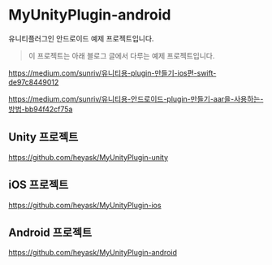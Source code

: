 # MyUnityPlugin-android

유니티플러그인 안드로이드 예제 프로젝트입니다.


> 이 프로젝트는 아래 블로그 글에서 다루는 예제 프로젝트입니다.

https://medium.com/sunriv/유니티용-plugin-만들기-ios편-swift-de97c8449012

https://medium.com/sunriv/유니티용-안드로이드-plugin-만들기-aar을-사용하는-방법-bb94f42cf75a


## Unity 프로젝트

https://github.com/heyask/MyUnityPlugin-unity

## iOS 프로젝트

https://github.com/heyask/MyUnityPlugin-ios

## Android 프로젝트

https://github.com/heyask/MyUnityPlugin-android
